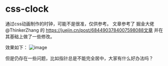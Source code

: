 # css-clock
通过css动画制作的时钟，可能不是很准，仅供参考。
文章参考了 掘金大佬@ThinkerZhang 的 https://juejin.cn/post/6844903784007598088文章 并在其基础上做了一些修改。

效果如下：
![image](https://user-images.githubusercontent.com/28016082/115012449-6e952e00-9ee2-11eb-80d5-d418f9ef585e.png)

但是仍存在一些问题，比如指针总是不能完全居中，大家有什么好办法吗？
